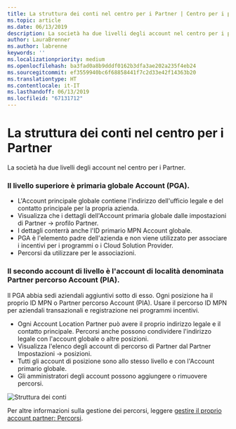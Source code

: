 ```yaml
---
title: La struttura dei conti nel centro per i Partner | Centro per i partner
ms.topic: article
ms.date: 06/13/2019
description: La società ha due livelli degli account nel centro per i partner.
author: LauraBrenner
ms.author: labrenne
keywords: ''
ms.localizationpriority: medium
ms.openlocfilehash: ba3fad0a8b9dddf0162b3dfa3ae202a235f4eb24
ms.sourcegitcommit: ef3559940bc6f68858441f7c2d33e42f14363b20
ms.translationtype: HT
ms.contentlocale: it-IT
ms.lasthandoff: 06/13/2019
ms.locfileid: "67131712"
---
```

# <a name="the-account-structure-in-partner-center"></a>La struttura dei conti nel centro per i Partner

La società ha due livelli degli account nel centro per i Partner. 

### <a name="the-top-level-is-the-primary-global-account-pga"></a>Il livello superiore è primaria globale Account (PGA).

- L'Account principale globale contiene l'indirizzo dell'ufficio legale e del contatto principale per la propria azienda. 
- Visualizza che i dettagli dell'Account primaria globale dalle impostazioni di Partner -> profilo Partner.
- I dettagli conterrà anche l'ID primario MPN Account globale. 
- PGA è l'elemento padre dell'azienda e non viene utilizzato per associare i incentivi per i programmi o i Cloud Solution Provider. 
- Percorsi da utilizzare per le associazioni.

### <a name="the-second-level-account-is-the-location-account-called-partner-location-account-pla"></a>Il secondo account di livello è l'account di località denominata Partner percorso Account (PIA).

Il PGA abbia sedi aziendali aggiuntivi sotto di esso. Ogni posizione ha il proprio ID MPN o Partner percorso Account (PIA). Usare il percorso ID MPN per aziendali transazionali e registrazione nei programmi incentivi.

- Ogni Account Location Partner può avere il proprio indirizzo legale e il contatto principale. Percorsi anche possono condividere l'indirizzo legale con l'account globale o altre posizioni.
- Visualizza l'elenco degli account di percorso di Partner dal Partner Impostazioni -> posizioni.
- Tutti gli account di posizione sono allo stesso livello e con l'Account primario globale.
- Gli amministratori degli account possono aggiungere o rimuovere percorsi.

![Struttura dei conti](images/accountstructure.png)

Per altre informazioni sulla gestione dei percorsi, leggere [gestire il proprio account partner: Percorsi](manage-locations.md). 




















